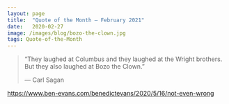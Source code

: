 ```yaml
---
layout:	page
title:	"Quote of the Month — February 2021"
date:	2020-02-27
image: /images/blog/bozo-the-clown.jpg
tags: Quote-of-the-Month
---
```


  
> “They laughed at Columbus and they laughed at the Wright brothers. But they also laughed at Bozo the Clown.”
>
> ― Carl Sagan

https://www.ben-evans.com/benedictevans/2020/5/16/not-even-wrong